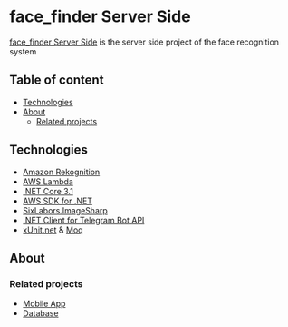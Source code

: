 face_finder Server Side
======================

[face_finder Server Side](https://github.com/alexk-epsilon/face_finder) is the server side project of the face recognition system 

## Table of content

- [Technologies](#technologies)
- [About](#about)
    - [Related projects](#related-projects)

## Technologies
* [Amazon Rekognition](https://aws.amazon.com/rekognition/)
* [AWS Lambda](https://aws.amazon.com/lambda/)
* [.NET Core 3.1](https://dotnet.microsoft.com/en-us/download/dotnet/3.1/)
* [AWS SDK for .NET](https://github.com/aws/aws-sdk-net)
* [SixLabors.ImageSharp](https://github.com/SixLabors/ImageSharp)
* [.NET Client for Telegram Bot API](https://github.com/TelegramBots/telegram.bot)
* [xUnit.net](https://xunit.net/) & [Moq](https://github.com/moq)

## About

### Related projects
* [Mobile App](https://github.com/alexk-epsilon/face_finder-mobile)
* [Database](https://github.com/alexk-epsilon/face_finder-database)
